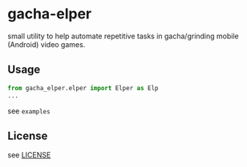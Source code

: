 # gacha-elper

small utility to help automate repetitive tasks in gacha/grinding mobile (Android) video games.

## Usage

```python
from gacha_elper.elper import Elper as Elp
...
```
see `examples`

## License

see [LICENSE](https://github.com/cytopz/gacha-elper/blob/master/LICENSE)
